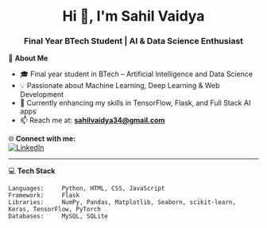 <h1 align="center">Hi 👋, I'm Sahil Vaidya</h1>
<h3 align="center">Final Year BTech Student | AI & Data Science Enthusiast</h3>

💫 **About Me**  
- 🎓 Final year student in BTech – Artificial Intelligence and Data Science  
- 💡 Passionate about Machine Learning, Deep Learning & Web Development  
- 🌱 Currently enhancing my skills in TensorFlow, Flask, and Full Stack AI apps  
- 📫 Reach me at: **sahilvaidya34@gmail.com**  

🌐 **Connect with me:**  
[![LinkedIn](https://img.shields.io/badge/LinkedIn-blue?style=for-the-badge&logo=linkedin&logoColor=white)](https://www.linkedin.com/in/sahil-vaidya-0b6116312)

---

💻 **Tech Stack**

```plaintext
Languages:     Python, HTML, CSS, JavaScript
Framework:     Flask
Libraries:     NumPy, Pandas, Matplotlib, Seaborn, scikit-learn, Keras, TensorFlow, PyTorch
Databases:     MySQL, SQLite

